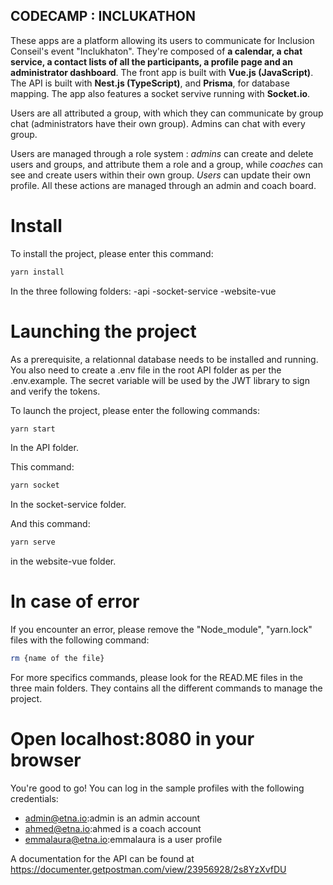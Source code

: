 ## CODECAMP : INCLUKATHON

These apps are a platform allowing its users to communicate for Inclusion Conseil's event "Inclukhaton". They're composed of **a calendar, a chat service, a contact lists of all the participants, a profile page and an administrator dashboard**. The front app is built with **Vue.js (JavaScript)**. The API is built with **Nest.js (TypeScript)**, and **Prisma**, for database mapping. The app also features a socket servive running with **Socket.io**.

Users are all attributed a group, with which they can communicate by group chat (administrators have their own group). Admins can chat with every group.

Users are managed through a role system : *admins* can create and delete users and groups, and attribute them a role and a group, while *coaches* can see and create users within their own group. *Users* can update their own profile. All these actions are managed through an admin and coach board.

# Install

To install the project, please enter this command:

```bash
yarn install
```

In the three following folders:
-api
-socket-service
-website-vue

# Launching the project

As a prerequisite, a relationnal database needs to be installed and running.
You also need to create a .env file in the root API folder as per the .env.example.
The secret variable will be used by the JWT library to sign and verify the tokens.

To launch the project, please enter the following commands:

```bash
yarn start
```
In the API folder.

This command:
```bash
yarn socket
```
In the socket-service folder.

And this command:
```bash
yarn serve
```
in the website-vue folder.

# In case of error

If you encounter an error, please remove the "Node_module", "yarn.lock" files with the following command:

```bash
rm {name of the file}
```

For more specifics commands, please look for the READ.ME files in the three main folders. They contains all the different commands to manage the project.

# Open localhost:8080 in your browser

You're good to go!
You can log in the sample profiles with the following credentials:

- admin@etna.io:admin is an admin account
- ahmed@etna.io:ahmed is a coach account
- emmalaura@etna.io:emmalaura is a user profile

A documentation for the API can be found at https://documenter.getpostman.com/view/23956928/2s8YzXvfDU